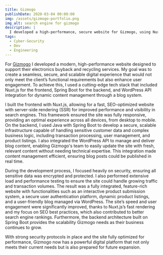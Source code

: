 ```yaml
---
title: Gizmogo
publishDate: 2020-03-04 00:00:00
img: /assets/gizmogo-portfolio.png
img_alt: search engine for gizmogo
description: |
  I developed a high-performance, secure website for Gizmogo, using Nuxt.js for the frontend and Spring Boot for the backend. I also integrated WordPress API for seamless blog management.
tags:
  - Cyber-Security
  - Dev
  - Engineering
---
```


For <a href="https://Gizmogo.com">Gizmogo</a> I developed a modern, high-performance website designed to support their electronics buyback and recycling services. My goal was to create a seamless, secure, and scalable digital experience that would not only meet the client’s functional requirements but also enhance user engagement. To achieve this, I used a cutting-edge tech stack that included Nuxt.js for the frontend, Spring Boot for the backend, and WordPress API integration for dynamic content management through a blog system.

I built the frontend with Nuxt.js, allowing for a fast, SEO-optimized website with server-side rendering (SSR) for improved performance and visibility in search engines. This framework ensured the site was fully responsive, providing an optimal experience across all devices, from desktop to mobile. On the backend, I used Java with Spring Boot to develop a secure, scalable infrastructure capable of handling sensitive customer data and complex business logic, including transaction processing, user management, and product listings. I also integrated the WordPress API to manage and deliver blog content, enabling Gizmogo's team to easily update the site with fresh, relevant content without needing technical expertise. This integration made content management efficient, ensuring blog posts could be published in real time.

During the development process, I focused heavily on security, ensuring all sensitive data was encrypted and protected. I also performed extensive load and performance testing to ensure the site could handle growing traffic and transaction volumes. The result was a fully integrated, feature-rich website with functionalities such as an interactive product submission system, a secure user authentication platform, dynamic product listings, and a user-friendly blog managed via WordPress. The site’s speed and user engagement were significantly improved, thanks to Nuxt.js’s fast rendering and my focus on SEO best practices, which also contributed to better search engine rankings. Furthermore, the backend architecture built on Spring Boot provides the scalability Gizmogo needs as their business continues to grow.

With strong security protocols in place and the site fully optimized for performance, Gizmogo now has a powerful digital platform that not only meets their current needs but is also prepared for future expansion.